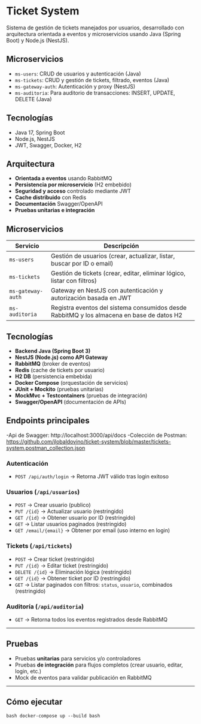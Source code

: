 # Ticket System

Sistema de gestión de tickets manejados por usuarios, desarrollado con arquitectura orientada a eventos y microservicios usando Java (Spring Boot) y Node.js (NestJS).


## Microservicios

- `ms-users`: CRUD de usuarios y autenticación (Java)
- `ms-tickets`: CRUD y gestión de tickets, filtrado, eventos (Java)
- `ms-gateway-auth`: Autenticación y proxy (NestJS)
- `ms-auditoria`: Para auditorio de transacciones: INSERT, UPDATE, DELETE (Java)


## Tecnologías

- Java 17, Spring Boot
- Node.js, NestJS
- JWT, Swagger, Docker, H2


## Arquitectura

- **Orientada a eventos** usando RabbitMQ
- **Persistencia por microservicio** (H2 embebido)
- **Seguridad y acceso** controlado mediante JWT
- **Cache distribuido** con Redis
- **Documentación** Swagger/OpenAPI
- **Pruebas unitarias e integración**


## Microservicios

| Servicio | Descripción |
|----------|-------------|
| `ms-users` | Gestión de usuarios (crear, actualizar, listar, buscar por ID o email) |
| `ms-tickets` | Gestión de tickets (crear, editar, eliminar lógico, listar con filtros) |
| `ms-gateway-auth` | Gateway en NestJS con autenticación y autorización basada en JWT |
| `ms-auditoria` | Registra eventos del sistema consumidos desde RabbitMQ y los almacena en base de datos H2 |


## Tecnologías

- **Backend Java (Spring Boot 3)**
- **NestJS (Node.js) como API Gateway**
- **RabbitMQ** (broker de eventos)
- **Redis** (cache de tickets por usuario)
- **H2 DB** (persistencia embebida)
- **Docker Compose** (orquestación de servicios)
- **JUnit + Mockito** (pruebas unitarias)
- **MockMvc + Testcontainers** (pruebas de integración)
- **Swagger/OpenAPI** (documentación de APIs)


## Endpoints principales

-Api de Swagger: http://localhost:3000/api/docs
-Colección de Postman: https://github.com/jlobaldovino/ticket-system/blob/master/tickets-system.postman_collection.json


### Autenticación
- `POST /api/auth/login` → Retorna JWT válido tras login exitoso

### Usuarios (`/api/usuarios`)
- `POST` → Crear usuario (publico)
- `PUT /{id}` → Actualizar usuario (restringido)
- `GET /{id}` → Obtener usuario por ID (restringido)
- `GET` → Listar usuarios paginados (restringido)
- `GET /email/{email}` → Obtener por email (uso interno en login) 

### Tickets (`/api/tickets`)
- `POST` → Crear ticket (restringido)
- `PUT /{id}` → Editar ticket (restringido)
- `DELETE /{id}` → Eliminación lógica (restringido)
- `GET /{id}` → Obtener ticket por ID (restringido)
- `GET` → Listar paginados con filtros: `status`, `usuario`, combinados (restringido)

### Auditoría (`/api/auditoria`)
- `GET` → Retorna todos los eventos registrados desde RabbitMQ

---

## Pruebas

- Pruebas **unitarias** para servicios y/o controladores
- Pruebas **de integración** para flujos completos (crear usuario, editar, login, etc.)
- Mock de eventos para validar publicación en RabbitMQ

---
## Cómo ejecutar

```bash docker-compose up --build bash```
